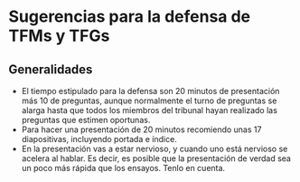 # Sugerencias para la defensa de TFMs y TFGs

## Generalidades
- El tiempo estipulado para la defensa son 20 minutos de presentación más 10 de preguntas, aunque normalmente el turno de preguntas se alarga hasta que todos los miembros del tribunal hayan realizado las preguntas que estimen oportunas.
- Para hacer una presentación de 20 minutos recomiendo unas 17 diapositivas, incluyendo portada e índice.
- En la presentación vas a estar nervioso, y cuando uno está nervioso se acelera al hablar. Es decir, es posible que la presentación de verdad sea un poco más rápida que los ensayos. Tenlo en cuenta.
